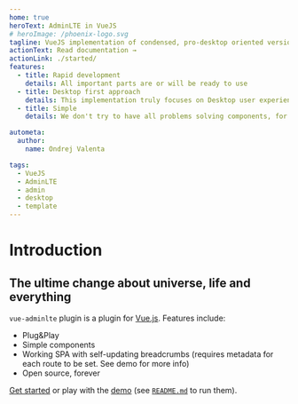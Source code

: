 ```yaml
---
home: true
heroText: AdminLTE in VueJS
# heroImage: /phoenix-logo.svg
tagline: VueJS implementation of condensed, pro-desktop oriented version of AdminLTE template
actionText: Read documentation →
actionLink: ./started/
features:
  - title: Rapid development
    details: All important parts are or will be ready to use
  - title: Desktop first approach
    details: This implementation truly focuses on Desktop user experience and performance
  - title: Simple
    details: We don't try to have all problems solving components, for example validation has to be handled manually

autometa:
  author:
    name: Ondrej Valenta

tags:
  - VueJS
  - AdminLTE
  - admin
  - desktop
  - template
---
```


# Introduction

## The ultime change about universe, life and everything

`vue-adminlte` plugin is a plugin for [Vue.js](http://vuejs.org).
Features include:

- Plug&Play
- Simple components
- Working SPA with self-updating breadcrumbs (requires metadata for each route to be set. See demo for more info)
- Open source, forever


[Get started](./started/) or play with the [demo](https://github.com/keenmate/vue-adminlte/tree/master/demo) (see [`README.md`](https://github.com/keenmate/vue-adminlte/) to run them).
